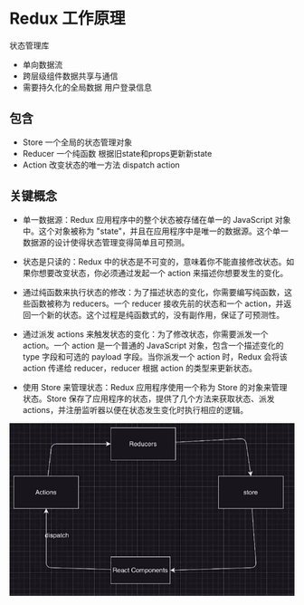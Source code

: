 # Redux 工作原理

状态管理库
- 单向数据流
- 跨层级组件数据共享与通信
- 需要持久化的全局数据 用户登录信息

## 包含
- Store 一个全局的状态管理对象
- Reducer 一个纯函数 根据旧state和props更新新state
- Action 改变状态的唯一方法 dispatch action

## 关键概念
- 单一数据源：Redux 应用程序中的整个状态被存储在单一的 JavaScript 对象中。这个对象被称为 "state"，并且在应用程序中是唯一的数据源。这个单一数据源的设计使得状态管理变得简单且可预测。

- 状态是只读的：Redux 中的状态是不可变的，意味着你不能直接修改状态。如果你想要改变状态，你必须通过发起一个 action 来描述你想要发生的变化。

- 通过纯函数来执行状态的修改：为了描述状态的变化，你需要编写纯函数，这些函数被称为 reducers。一个 reducer 接收先前的状态和一个 action，并返回一个新的状态。这个过程是纯函数式的，没有副作用，保证了可预测性。

- 通过派发 actions 来触发状态的变化：为了修改状态，你需要派发一个 action。一个 action 是一个普通的 JavaScript 对象，包含一个描述变化的 type 字段和可选的 payload 字段。当你派发一个 action 时，Redux 会将该 action 传递给 reducer，reducer 根据 action 的类型来更新状态。

- 使用 Store 来管理状态：Redux 应用程序使用一个称为 Store 的对象来管理状态。Store 保存了应用程序的状态，提供了几个方法来获取状态、派发 actions，并注册监听器以便在状态发生变化时执行相应的逻辑。

<img src="./static/redux.png"/>